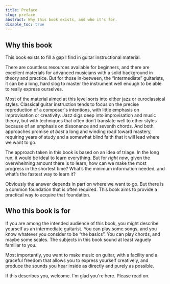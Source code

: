 ```yaml
---
title: Preface
slug: preface
abstract: Why this book exists, and who it's for.
disable_toc: true
---
```


## Why this book

This book exists to fill a gap I find in guitar instructional material. 

There are countless resources available for beginners, 
and there are excellent materials for advanced musicians with a solid background in theory and practice.
But for those in-between, the “intermediate” guitarists, 
it can be a long, hard slog to master the instrument well enough to be able to really express ourselves. 

Most of the material aimed at this level sorts into either jazz or euroclassical styles. 
Classical guitar instruction tends to focus on the precise reproduction of a composer's intentions, 
with little emphasis on improvisation or creativity. 
Jazz digs deep into improvisation and music theory, 
but with techniques that often don’t translate well to other styles because of an emphasis on dissonance and seventh chords. 
And both approaches promise *at best* a long and winding road toward mastery, 
requiring years of study and a somewhat blind faith that it will lead where we want to go. 

The approach taken in this book is based on an idea of triage. 
In the long run, it would be ideal to learn everything. 
But for *right now*, given the overwhelming amount there is to learn, 
how can we make the most progress in the shortest time? 
What’s the minimum information needed, and what’s the fastest way to learn it?

Obviously the answer depends in part on where we want to go.
But there is a common foundation that is often required.
This book aims to provide a practical way to acquire that foundation. 

## Who this book is for

If you are among the intended audience of this book, 
you might describe yourself as an intermediate guitarist. 
You can play some songs, and you know whatever you consider to be “the basics”. 
You can play chords, and maybe some scales. 
The subjects in this book sound at least vaguely familiar to you.

Most importantly, you want to make music on guitar, 
with a facility and a graceful freedom that allows you to express yourself creatively,
and produce the sounds you hear inside as directly and purely as possible. 

If this describes you, welcome.
I'm glad you're here.
Please read on.
